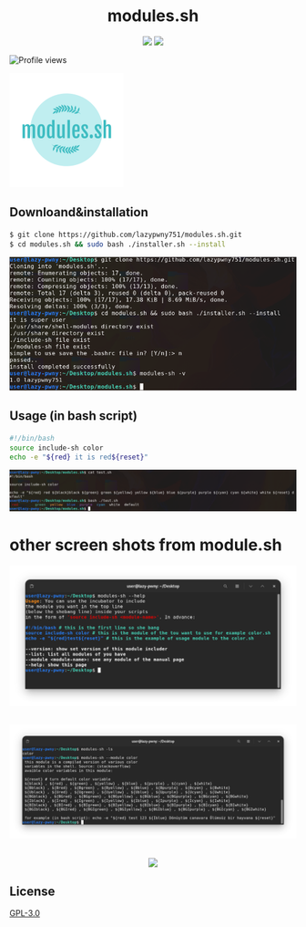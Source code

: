 <h1 align="center">modules.sh</h1>
<p align="center">
 <a href="https://discord.gg/RUCZpVr9tp" target"blank_"><img src="https://img.shields.io/badge/Discord%20-7289DA.svg?&style=for-the-badge&logo=discord&logoColor=white"></a>
  <a href="https://www.github.com/lazypwny751" target"blank_"><img src="https://img.shields.io/badge/GitHub%20-191717.svg?&style=for-the-badge&logo=github&logoColor=white"></a>
</p>

![Profile views](https://gpvc.arturio.dev/lazypwny751)

![logo](https://github.com/lazypwny751/testrepo/blob/main/modules.sh-logo.png)

## Downloand&installation

```bash
$ git clone https://github.com/lazypwny751/modules.sh.git
$ cd modules.sh && sudo bash ./installer.sh --install
```
![1](https://raw.githubusercontent.com/lazypwny751/testrepo/main/modules.sh-install.png)

## Usage (**in bash script**)

```bash
#!/bin/bash
source include-sh color
echo -e "${red} it is red${reset}"
```
![2](https://github.com/lazypwny751/testrepo/blob/main/modules.sh-usage-without-alias.png)

# other screen shots from module.sh
![3](https://github.com/lazypwny751/testrepo/blob/main/modules.sh-help.png?raw=true)

##

![4](https://github.com/lazypwny751/testrepo/blob/main/modules.sh-module-info.png?raw=true)

##

<p align="center">
  <img align="center" src="https://github-readme-stats.vercel.app/api?username=lazypwny751&count_private=true&show_icons=true&theme=whitek&hide_border=true" width="%100" height="150px"
</p>
  
## License
[GPL-3.0](https://choosealicense.com/licenses/gpl-3.0/)
